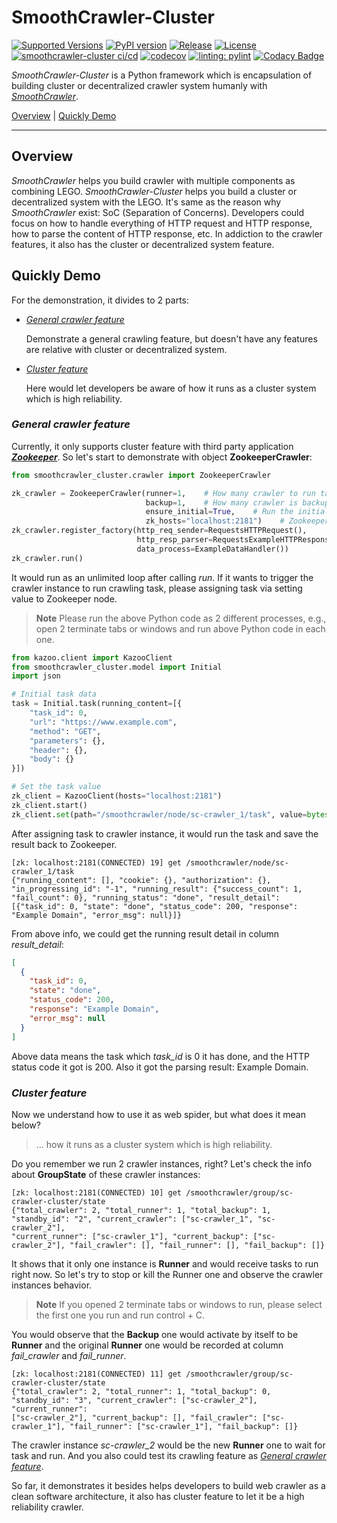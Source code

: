 # SmoothCrawler-Cluster

[![Supported Versions](https://img.shields.io/pypi/pyversions/SmoothCrawler-Cluster.svg?logo=python&logoColor=FBE072)](
https://pypi.org/project/SmoothCrawler-Cluster)
[![PyPI version](https://img.shields.io/pypi/v/SmoothCrawler-Cluster?color=%23099cec&amp;label=PyPI&amp;logo=pypi&amp;logoColor=white)](
https://pypi.org/project/SmoothCrawler-Cluster/)
[![Release](https://img.shields.io/github/release/Chisanan232/SmoothCrawler-Cluster.svg?label=Release&amp;logo=github&color=orange)](
https://github.com/Chisanan232/SmoothCrawler-Cluster/releases)
[![License](https://img.shields.io/badge/License-Apache%202.0-blue.svg?logo=apache)](https://opensource.org/licenses/Apache-2.0)
[![smoothcrawler-cluster ci/cd](https://github.com/Chisanan232/SmoothCrawler-Cluster/actions/workflows/ci-cd.yml/badge.svg)](
https://github.com/Chisanan232/SmoothCrawler-Cluster/actions/workflows/ci-cd.yml)
[![codecov](https://codecov.io/gh/Chisanan232/SmoothCrawler-Cluster/branch/master/graph/badge.svg?token=H34TPZQXYL)](
https://codecov.io/gh/Chisanan232/SmoothCrawler-Cluster)
[![linting: pylint](https://img.shields.io/badge/linting-pylint-black)](https://github.com/PyCQA/pylint)
[![Codacy Badge](https://app.codacy.com/project/badge/Grade/171272bee2594687964f1f4473628a0f)](
https://www.codacy.com/gh/Chisanan232/SmoothCrawler-Cluster/dashboard?utm_source=github.com&amp;utm_medium=referral&amp;utm_content=Chisanan232/SmoothCrawler-Cluster&amp;utm_campaign=Badge_Grade)

*SmoothCrawler-Cluster* is a Python framework which is encapsulation of building cluster or decentralized crawler system 
humanly with [*SmoothCrawler*](https://github.com/Chisanan232/smoothcrawler).

[Overview](#overview) | [Quickly Demo](#quickly-demo)
<hr>


## Overview

*SmoothCrawler* helps you build crawler with multiple components as combining LEGO. *SmoothCrawler-Cluster* helps you build
a cluster or decentralized system with the LEGO. It's same as the reason why *SmoothCrawler* exist: SoC (Separation of Concerns).
Developers could focus on how to handle everything of HTTP request and HTTP response, how to parse the content of HTTP response, etc.
In addiction to the crawler features, it also has the cluster or decentralized system feature.

## Quickly Demo

For the demonstration, it divides to 2 parts: 

* [_General crawler feature_](#general-crawler-feature)

    Demonstrate a general crawling feature, but doesn't have any features are relative with cluster or decentralized system.

* [_Cluster feature_](#cluster-feature)

    Here would let developers be aware of how it runs as a cluster system which is high reliability.

### _General crawler feature_

Currently, it only supports cluster feature with third party application [**_Zookeeper_**](https://zookeeper.apache.org/documentation.html).
So let's start to demonstrate with object **ZookeeperCrawler**:

```python
from smoothcrawler_cluster.crawler import ZookeeperCrawler

zk_crawler = ZookeeperCrawler(runner=1,    # How many crawler to run task
                              backup=1,    # How many crawler is backup of runner
                              ensure_initial=True,    # Run the initial process first
                              zk_hosts="localhost:2181")    # Zookeeper hosts
zk_crawler.register_factory(http_req_sender=RequestsHTTPRequest(),
                            http_resp_parser=RequestsExampleHTTPResponseParser(),
                            data_process=ExampleDataHandler())
zk_crawler.run()
```

It would run as an unlimited loop after calling *run*. If it wants to trigger the crawler instance to run crawling task, 
please assigning task via setting value to Zookeeper node.

> **Note**
> Please run the above Python code as 2 different processes, e.g., open 2 terminate tabs or windows and run above Python 
> code in each one.

```python
from kazoo.client import KazooClient
from smoothcrawler_cluster.model import Initial
import json

# Initial task data
task = Initial.task(running_content=[{
    "task_id": 0,
    "url": "https://www.example.com",
    "method": "GET",
    "parameters": {},
    "header": {},
    "body": {}
}])

# Set the task value
zk_client = KazooClient(hosts="localhost:2181")
zk_client.start()
zk_client.set(path="/smoothcrawler/node/sc-crawler_1/task", value=bytes(json.dumps(task.to_readable_object()), "utf-8"))
```

After assigning task to crawler instance, it would run the task and save the result back to Zookeeper.

```shell
[zk: localhost:2181(CONNECTED) 19] get /smoothcrawler/node/sc-crawler_1/task
{"running_content": [], "cookie": {}, "authorization": {}, "in_progressing_id": "-1", "running_result": {"success_count": 1, 
"fail_count": 0}, "running_status": "done", "result_detail": [{"task_id": 0, "state": "done", "status_code": 200, "response": 
"Example Domain", "error_msg": null}]}
```

From above info, we could get the running result detail in column *result_detail*: 

```json
[
  {
    "task_id": 0, 
    "state": "done", 
    "status_code": 200, 
    "response": "Example Domain", 
    "error_msg": null
  }
]
```

Above data means the task which *task_id* is 0 it has done, and the HTTP status code it got is 200. Also it got the parsing 
result: Example Domain.

### _Cluster feature_

Now we understand how to use it as web spider, but what does it mean below?

> ... how it runs as a cluster system which is high reliability.

Do you remember we run 2 crawler instances, right? Let's check the info about **GroupState** of these crawler instances: 

```shell
[zk: localhost:2181(CONNECTED) 10] get /smoothcrawler/group/sc-crawler-cluster/state
{"total_crawler": 2, "total_runner": 1, "total_backup": 1, "standby_id": "2", "current_crawler": ["sc-crawler_1", "sc-crawler_2"], 
"current_runner": ["sc-crawler_1"], "current_backup": ["sc-crawler_2"], "fail_crawler": [], "fail_runner": [], "fail_backup": []}
```

It shows that it only one instance is **Runner** and would receive tasks to run right now. So let's try to stop or kill the 
Runner one and observe the crawler instances behavior.

> **Note**
> If you opened 2 terminate tabs or windows to run, please select the first one you run and run control + C.

You would observe that the **Backup** one would activate by itself to be **Runner** and the original **Runner** one would 
be recorded at column *fail_crawler* and *fail_runner*.

```shell
[zk: localhost:2181(CONNECTED) 11] get /smoothcrawler/group/sc-crawler-cluster/state
{"total_crawler": 2, "total_runner": 1, "total_backup": 0, "standby_id": "3", "current_crawler": ["sc-crawler_2"], "current_runner": 
["sc-crawler_2"], "current_backup": [], "fail_crawler": ["sc-crawler_1"], "fail_runner": ["sc-crawler_1"], "fail_backup": []}
```

The crawler instance *sc-crawler_2* would be the new **Runner** one to wait for task and run. And you also could test its 
crawling feature as [_General crawler feature_](#general-crawler-feature).

So far, it demonstrates it besides helps developers to build web crawler as a clean software architecture, it also has cluster 
feature to let it be a high reliability crawler.
